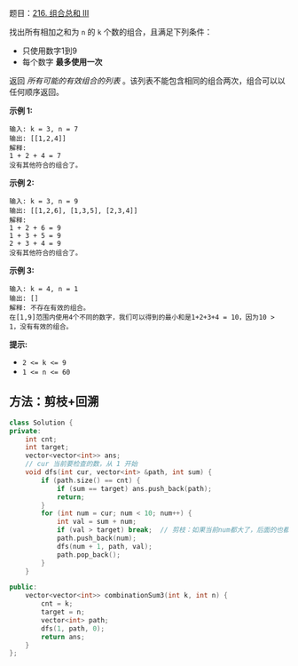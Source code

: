 题目：[216. 组合总和 III](https://leetcode.cn/problems/combination-sum-iii/)

找出所有相加之和为 `n` 的 `k` 个数的组合，且满足下列条件：

- 只使用数字1到9
- 每个数字 **最多使用一次** 

返回 *所有可能的有效组合的列表* 。该列表不能包含相同的组合两次，组合可以以任何顺序返回。

**示例 1:**

```
输入: k = 3, n = 7
输出: [[1,2,4]]
解释:
1 + 2 + 4 = 7
没有其他符合的组合了。
```

**示例 2:**

```
输入: k = 3, n = 9
输出: [[1,2,6], [1,3,5], [2,3,4]]
解释:
1 + 2 + 6 = 9
1 + 3 + 5 = 9
2 + 3 + 4 = 9
没有其他符合的组合了。
```

**示例 3:**

```
输入: k = 4, n = 1
输出: []
解释: 不存在有效的组合。
在[1,9]范围内使用4个不同的数字，我们可以得到的最小和是1+2+3+4 = 10，因为10 > 1，没有有效的组合。
```

**提示:**

- `2 <= k <= 9`
- `1 <= n <= 60`

## 方法：剪枝+回溯

```c++
class Solution {
private:
    int cnt;
    int target;
    vector<vector<int>> ans;
    // cur 当前要检查的数，从 1 开始
    void dfs(int cur, vector<int> &path, int sum) {
        if (path.size() == cnt) {
            if (sum == target) ans.push_back(path);
            return;
        }
        for (int num = cur; num < 10; num++) {
            int val = sum + num;
            if (val > target) break;  // 剪枝：如果当前num都大了，后面的也都大
            path.push_back(num);
            dfs(num + 1, path, val);
            path.pop_back();
        }
    }

public:
    vector<vector<int>> combinationSum3(int k, int n) {
        cnt = k;
        target = n;
        vector<int> path;
        dfs(1, path, 0);
        return ans;
    }
};
```

